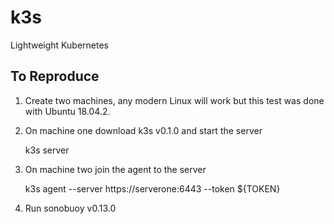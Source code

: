 # k3s
Lightweight Kubernetes
## To Reproduce

1. Create two machines, any modern Linux will work but this test was done with Ubuntu 18.04.2.
2. On machine one download k3s v0.1.0 and start the server

    k3s server

3. On machine two join the agent to the server

    k3s agent --server https://serverone:6443 --token ${TOKEN}

4. Run sonobuoy v0.13.0
